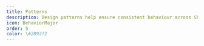 ```yaml
---
title: Patterns
description: Design patterns help ensure consistent behaviour across Shopify's admin.
icon: BehaviorMajor
order: 5
color: \#289272
---
```

